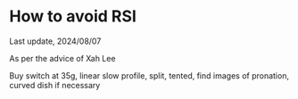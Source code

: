 # How to avoid RSI

Last update, 2024/08/07

As per the advice of Xah Lee

Buy switch at 35g, linear slow profile,
split, tented,
find images of pronation,
curved dish if necessary

